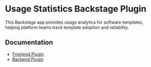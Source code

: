# Usage Statistics Backstage Plugin

This Backstage app provides usage analytics for software templates, helping platform teams track template adoption and reliability.

## Documentation

- [Frontend Plugin](./plugins/usage-statistics/README.md)
- [Backend Plugin](./plugins/usage-statistics-backend/README.md)
